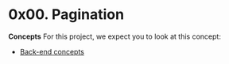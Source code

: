 # 0x00. Pagination

**Concepts**
For this project, we expect you to look at this concept:

* [Back-end concepts](https://intranet.alxswe.com/concepts/557)


